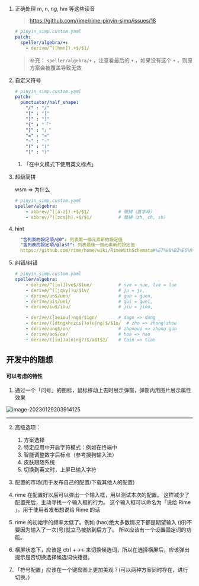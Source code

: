 1. 正确处理 m, n, ng, hm 等这些读音

   > https://github.com/rime/rime-pinyin-simp/issues/18

   ```yaml
   # pinyin_simp.custom.yaml
   patch:
     speller/algebra/+:
       - derive/^([hmn]).+$/$1/
   ```

   > 补充： `speller/algebra/+` ，注意看最后的 `+` ，如果没有这个 `+` ，则原方案会被覆盖导致无效

2. 自定义符号

   ```yaml
   # pinyin_simp.custom.yaml
   patch:
     punctuator/half_shape:
       "/" : "/"
       "[" : "["
       "]" : "]"
       "{" : "「"
       "}" : "」"
       "=" : "="
       "~" : "~"
       "(" : "("
       ")" : ")"
   ```
   
   1. 「在中文模式下使用英文标点」



3. 超级简拼

   wsm => 为什么

   ```yaml
   # pinyin_simp.custom.yaml
   speller/algebra:
       - abbrev/^([a-z]).+$/$1/           # 簡拼（首字母）
       - abbrev/^([zcs]h).+$/$1/          # 簡拼（zh, ch, sh）
   ```

   

4. hint

   ```yaml
     "含列表的設定項/@0": 列表第一個元素新的設定值
     "含列表的設定項/@last": 列表最後一個元素新的設定值
     https://github.com/rime/home/wiki/RimeWithSchemata#%E7%88%B2%E5%95%A5%E9%80%99%E9%BA%BC%E7%B9%81
   ```

5. 纠错/纠错

   ```yaml
   # pinyin_simp.custom.yaml
   speller/algebra:
       - derive/^([nl])ve$/$1ue/          # nve = nue, lve = lue
       - derive/^([jqxy])u/$1v/           # ju = jv,
       - derive/un$/uen/                  # gun = guen,
       - derive/ui$/uei/                  # gui = guei,
       - derive/iu$/iou/                  # jiu = jiou,
   
       - derive/([aeiou])ng$/$1gn/        # dagn => dang 
       - derive/([dtngkhrzcs])o(u|ng)$/$1o/  # zho => zhong|zhou
       - derive/ong$/on/                  # zhonguo => zhong guo
       - derive/ao$/oa/                   # hoa => hao
       - derive/([iu])a(o|ng?)$/a$1$2/    # tain => tian
   ```

   





## 开发中的随想

#### 可以考虑的特性

1. 通过一个「问号」的图标，鼠标移动上去时展示弹窗，弹窗内用图片展示属性效果

![image-20230129203914125](C:\Users\Admin\AppData\Roaming\Typora\typora-user-images\image-20230129203914125.png)



---

2. 高级选项：
   1. 方案选择 
   2. 特定应用中开启字符模式：例如在终端中
   3. 智能调整数字后标点（参考搜狗输入法）
   4. 皮肤跟随系统
   5. 切换到英文时，上屏已输入字符


3. 配置的市场(用于发布自己的配置/下载其他人的配置)
4. rime 在配置好以后可以弹出一个输入框，用以测试本次的配置。
   这样减少了配置完后，主动寻找一个输入框的行为。
   这个输入框可以命名为「说给 Rime 」，用于使用者发布想说给 Rime 的话

5. rime 的初始字的频率太低了。例如
   (hao)绝大多数情况下都是期望输入 (好)不要因为输入了一次(号)就立马被挤到后方了。
   所以应该有一个设置固定词的功能。
6. 横屏状态下，应该是 ctrl +→←来切换候选词，所以在选择横屏后，应该弹出提示是否切换选择候选词快捷键。

7. 「符号配置」应该在一个键盘图上更加美观？(可以两种方案同时存在，进行切换。)

